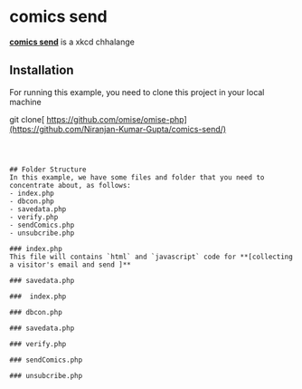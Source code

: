 # comics send
**[ comics send](https://github.com/Niranjan-Kumar-Gupta/comics-send)** is a xkcd chhalange

## Installation
For running this example, you need to clone this project in your local machine


git clone[ https://github.com/omise/omise-php](https://github.com/Niranjan-Kumar-Gupta/comics-send/)
```



## Folder Structure
In this example, we have some files and folder that you need to concentrate about, as follows:
- index.php
- dbcon.php
- savedata.php
- verify.php
- sendComics.php
- unsubcribe.php

### index.php
This file will contains `html` and `javascript` code for **[collecting a visitor's email and send ]**

### savedata.php

###  index.php

### dbcon.php

### savedata.php

### verify.php

### sendComics.php

### unsubcribe.php
